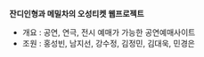 <strong>잔디인형과 메밀차의 오성티켓 웹프로젝트</strong><br>
+ 개요 : 공연, 연극, 전시 예매가 가능한 공연예매사이트
+ 조원 : 홍성빈, 남지선, 강수정, 김정민, 김대욱, 민경은
